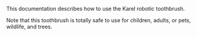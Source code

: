 This documentation describes how to use the Karel robotic toothbrush.

Note that this toothbrush is totally safe to use for children, adults, or pets, wildlife, and trees.
